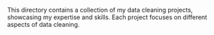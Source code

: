 This directory contains a collection of my data cleaning projects, showcasing my expertise and skills. Each project focuses on different aspects of data cleaning.
